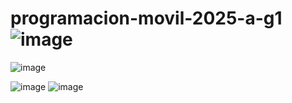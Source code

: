 # programacion-movil-2025-a-g1![image](https://github.com/user-attachments/assets/63a30086-079b-4bf9-b88c-b4e8a9f4d80f)
![image](https://github.com/user-attachments/assets/196b207f-093b-4fad-8590-246db2519c21)

![image](https://github.com/user-attachments/assets/1bc57d39-fcd4-4bfa-82db-1c3bfc5b2632)
![image](https://github.com/user-attachments/assets/15e1f6b0-eab7-4ce3-b8da-4548ec17f590)

